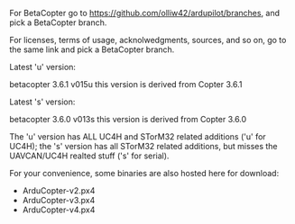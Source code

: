 For BetaCopter go to https://github.com/olliw42/ardupilot/branches, and pick a BetaCopter branch.

For licenses, terms of usage, acknolwedgments, sources, and so on, go to the same link and pick a BetaCopter branch. 

Latest 'u' version:

betacopter 3.6.1 v015u
this version is derived from Copter 3.6.1

Latest 's' version:

betacopter 3.6.0 v013s
this version is derived from Copter 3.6.0

The 'u' version has ALL UC4H and STorM32 related additions ('u' for UC4H); the 's' version has all STorM32 related additions, but misses the UAVCAN/UC4H realted stuff ('s' for serial).

For your convenience, some binaries are also hosted here for download:
- ArduCopter-v2.px4
- ArduCopter-v3.px4
- ArduCopter-v4.px4
